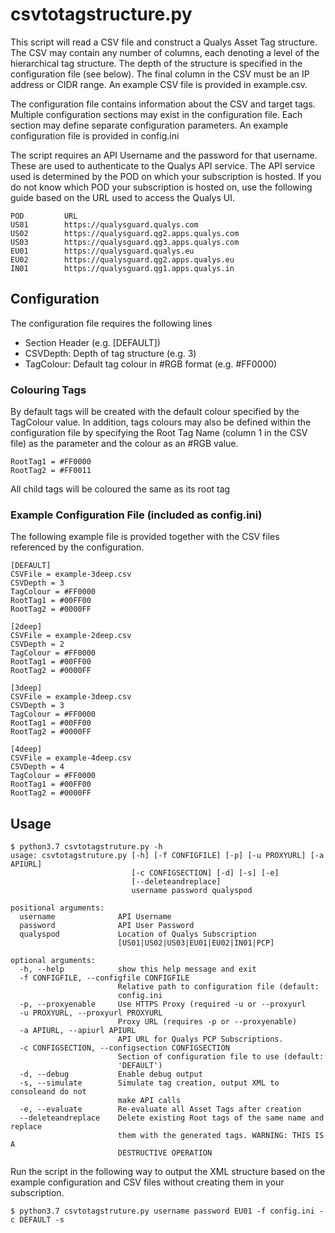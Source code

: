 # csvtotagstructure.py #

This script will read a CSV file and construct a Qualys Asset Tag structure.  The CSV may contain any number of columns,
 each denoting a level of the hierarchical tag structure.  The depth of the structure is specified in the configuration 
 file (see below).  The final column in the CSV must be an IP address or CIDR range. An example CSV file is provided in 
 example.csv.

The configuration file contains information about the CSV and target tags.  Multiple configuration sections may exist in
 the configuration file.  Each section may define separate configuration parameters.  An example configuration file is 
 provided in config.ini

The script requires an API Username and the password for that username.  These are used to authenticate to the Qualys 
API service.  The API service used is determined by the POD on which your subscription is hosted. If you do not know 
which POD your subscription is hosted on, use the following guide based on the URL used to access the Qualys UI.

```text
POD         URL
US01        https://qualysguard.qualys.com
US02        https://qualysguard.qg2.apps.qualys.com
US03        https://qualysguard.qg3.apps.qualys.com
EU01        https://qualysguard.qualys.eu
EU02        https://qualysguard.qg2.apps.qualys.eu
IN01        https://qualysguard.qg1.apps.qualys.in
``` 

## Configuration
The configuration file requires the following lines

* Section Header (e.g. [DEFAULT])
* CSVDepth: Depth of tag structure (e.g. 3)
* TagColour: Default tag colour in #RGB format (e.g. #FF0000)

### Colouring Tags
By default tags will be created with the default colour specified by the TagColour value.  In addition, tags colours may 
also be defined within the configuration file by specifying the Root Tag Name (column 1 in the CSV file) as the parameter 
and the colour as an #RGB value.

```text
RootTag1 = #FF0000
RootTag2 = #FF0011
```

All child tags will be coloured the same as its root tag

### Example Configuration File (included as config.ini)
The following example file is provided together with the CSV files referenced by the configuration.
```text
[DEFAULT]
CSVFile = example-3deep.csv
CSVDepth = 3
TagColour = #FF0000
RootTag1 = #00FF00
RootTag2 = #0000FF

[2deep]
CSVFile = example-2deep.csv
CSVDepth = 2
TagColour = #FF0000
RootTag1 = #00FF00
RootTag2 = #0000FF

[3deep]
CSVFile = example-3deep.csv
CSVDepth = 3
TagColour = #FF0000
RootTag1 = #00FF00
RootTag2 = #0000FF

[4deep]
CSVFile = example-4deep.csv
CSVDepth = 4
TagColour = #FF0000
RootTag1 = #00FF00
RootTag2 = #0000FF
```

## Usage
```text
$ python3.7 csvtotagstruture.py -h
usage: csvtotagstruture.py [-h] [-f CONFIGFILE] [-p] [-u PROXYURL] [-a APIURL]
                           [-c CONFIGSECTION] [-d] [-s] [-e]
                           [--deleteandreplace]
                           username password qualyspod

positional arguments:
  username              API Username
  password              API User Password
  qualyspod             Location of Qualys Subscription
                        [US01|US02|US03|EU01|EU02|IN01|PCP]

optional arguments:
  -h, --help            show this help message and exit
  -f CONFIGFILE, --configfile CONFIGFILE
                        Relative path to configuration file (default:
                        config.ini
  -p, --proxyenable     Use HTTPS Proxy (required -u or --proxyurl
  -u PROXYURL, --proxyurl PROXYURL
                        Proxy URL (requires -p or --proxyenable)
  -a APIURL, --apiurl APIURL
                        API URL for Qualys PCP Subscriptions.
  -c CONFIGSECTION, --configsection CONFIGSECTION
                        Section of configuration file to use (default:
                        'DEFAULT')
  -d, --debug           Enable debug output
  -s, --simulate        Simulate tag creation, output XML to consoleand do not
                        make API calls
  -e, --evaluate        Re-evaluate all Asset Tags after creation
  --deleteandreplace    Delete existing Root tags of the same name and replace
                        them with the generated tags. WARNING: THIS IS A
                        DESTRUCTIVE OPERATION
```

Run the script in the following way to output the XML structure based on the example configuration and CSV files without
creating them in your subscription.

```commandline
$ python3.7 csvtotagstruture.py username password EU01 -f config.ini -c DEFAULT -s
```
